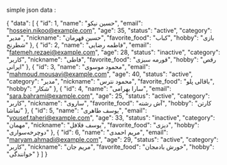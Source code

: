 simple json data : 

{
  "data": [
    {
      "id": 1,
      "name": "حسین نیکو",
      "email": "hossein.nikoo@example.com",
      "age": 35,
      "status": "active",
      "category": "مدیر",
      "nickname": "حسین قهرمان",
      "favorite_food": "کباب",
      "hobby": "بازی شطرنج"
    },
    {
      "id": 2,
      "name": "فاطمه رضایی",
      "email": "fatemeh.rezaei@example.com",
      "age": 28,
      "status": "inactive",
      "category": "کاربر",
      "nickname": "فاطی",
      "favorite_food": "قورمه سبزی",
      "hobby": "رقص ایرانی"
    },
    {
      "id": 3,
      "name": "محمود موسوی",
      "email": "mahmoud.mousavi@example.com",
      "age": 40,
      "status": "active",
      "category": "مدیر",
      "nickname": "محمود نترس",
      "favorite_food": "باقالی پلو",
      "hobby": "شکار"
    },
    {
      "id": 4,
      "name": "سارا بهرامی",
      "email": "sara.bahrami@example.com",
      "age": 25,
      "status": "active",
      "category": "کاربر",
      "nickname": "ساروی",
      "favorite_food": "آش رشته",
      "hobby": "کارتن تماشا"
    },
    {
      "id": 5,
      "name": "یوسف طاهری",
      "email": "yousef.taheri@example.com",
      "age": 33,
      "status": "inactive",
      "category": "مهمان",
      "nickname": "یوسف فلافل",
      "favorite_food": "دیزی",
      "hobby": "دوچرخه‌سواری"
    },
    {
      "id": 6,
      "name": "مریم احمدی",
      "email": "maryam.ahmadi@example.com",
      "age": 29,
      "status": "active",
      "category": "کاربر",
      "nickname": "مریم جان",
      "favorite_food": "خورش بادمجان",
      "hobby": "خوانندگی"
    }
  ]
}

